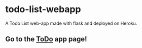 # todo-list-webapp
A Todo List web-app made with flask and deployed on Heroku.

## Go to the [ToDo](https://todo-list-samyak.herokuapp.com/) app page!
